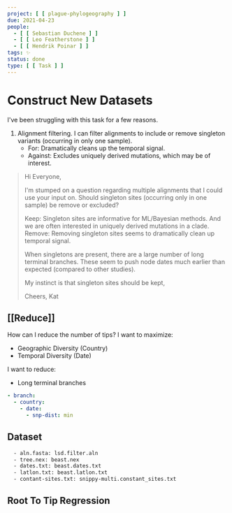 ```yaml
---
project: [ [ plague-phylogeography ] ]
due: 2021-04-23
people:
  - [ [ Sebastian Duchene ] ]
  - [ [ Leo Featherstone ] ]
  - [ [ Hendrik Poinar ] ]
tags: ✨
status: done
type: [ [ Task ] ]
---
```


# Construct New Datasets

I've been struggling with this task for a few reasons.

1. Alignment filtering. I can filter alignments to include or remove singleton variants (occurring in only one sample).
	- For: Dramatically cleans up the temporal signal.
	- Against: Excludes uniquely derived mutations, which may be of interest.

> Hi Everyone,
>
>I'm stumped on a question regarding multiple alignments that I could use your input on. Should singleton sites (occurring only in one sample) be remove or excluded? 
>
>  Keep: Singleton sites are informative for ML/Bayesian methods. And we are often interested in uniquely derived mutations in a clade.
>  Remove: Removing singleton sites seems to dramatically clean up temporal signal. 
>  
>  When singletons are present, there are a large number of long terminal branches. These seem to push node dates much earlier than expected (compared to other studies).
>
> My instinct is that singleton sites should be kept, 
>
> Cheers,
> Kat

## [[Reduce]]

How can I reduce the number of tips? I want to maximize:
- Geographic Diversity (Country)
- Temporal Diversity (Date)

I want to reduce:
- Long terminal branches

```yaml
- branch:
  - country:
    - date:
	  - snp-dist: min
```

## Dataset

```bash
  - aln.fasta: lsd.filter.aln
  - tree.nex: beast.nex
  - dates.txt: beast.dates.txt
  - latlon.txt: beast.latlon.txt
  - contant-sites.txt: snippy-multi.constant_sites.txt
```

## Root To Tip Regression